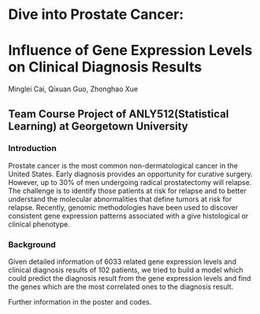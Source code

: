 # Dive into Prostate Cancer: 
# Influence of Gene Expression Levels on Clinical Diagnosis Results
Minglei Cai, Qixuan Guo, Zhonghao Xue

## Team Course Project of ANLY512(Statistical Learning) at Georgetown University

### Introduction
Prostate cancer is the most common non-dermatological cancer in the United States. Early diagnosis provides an opportunity for curative surgery. 
However, up to 30% of men undergoing radical prostatectomy will relapse. The challenge is to identify those patients at risk for relapse and 
to better understand the molecular abnormalities that define tumors at risk for relapse.
Recently, genomic methodologies have been used to discover consistent gene expression patterns associated with a give histological or clinical phenotype.

### Background
Given detailed information of 6033 related gene expression levels and clinical diagnosis results of 102 patients, we tried to build a model which could predict
the diagnosis result from the gene expression levels and find the genes which are the most correlated ones to the diagnosis result.

Further information in the poster and codes.
